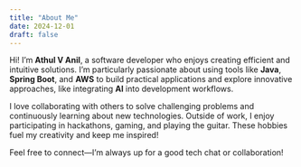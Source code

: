 ```yaml
---
title: "About Me"
date: 2024-12-01
draft: false
---
```

Hi! I’m **Athul V Anil**, a software developer who enjoys creating efficient and intuitive solutions. I’m particularly passionate about using tools like **Java**, **Spring Boot**, and **AWS** to build practical applications and explore innovative approaches, like integrating **AI** into development workflows.

I love collaborating with others to solve challenging problems and continuously learning about new technologies. Outside of work, I enjoy participating in hackathons, gaming, and playing the guitar. These hobbies fuel my creativity and keep me inspired!

Feel free to connect—I’m always up for a good tech chat or collaboration!
